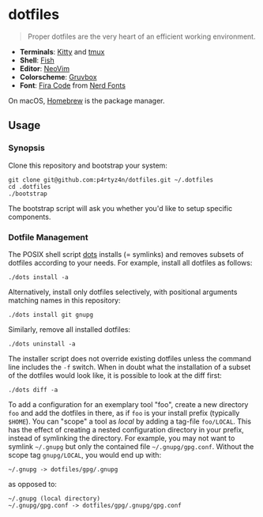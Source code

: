 # dotfiles

> Proper dotfiles are the very heart of an efficient working environment.

- **Terminals**: [Kitty](https://sw.kovidgoyal.net/kitty/) and
             [tmux](https://github.com/tmux/tmux)
- **Shell**: [Fish](https://fishshell.com/)
- **Editor**: [NeoVim](https://neovim.io/)
- **Colorscheme**: [Gruvbox](https://github.com/morhetz/gruvbox)
- **Font**: [Fira Code](https://github.com/tonsky/FiraCode) from [Nerd Fonts](https://github.com/ryanoasis/nerd-fonts)

On macOS, [Homebrew](https://brew.sh) is the package manager.

## Usage

### Synopsis

Clone this repository and bootstrap your system:

    git clone git@github.com:p4rtyz4n/dotfiles.git ~/.dotfiles
    cd .dotfiles
    ./bootstrap

The bootstrap script will ask you whether you'd like to setup specific components.

### Dotfile Management

The POSIX shell script [dots](dots) installs (= symlinks) and removes subsets
of dotfiles according to your needs. For example, install all dotfiles as
follows:

    ./dots install -a

Alternatively, install only dotfiles selectively, with positional arguments
matching names in this repository:

    ./dots install git gnupg

Similarly, remove all installed dotfiles:

    ./dots uninstall -a

The installer script does not override existing dotfiles unless the command
line includes the `-f` switch. When in doubt what the installation of a subset
of the dotfiles would look like, it is possible to look at the diff first:

    ./dots diff -a

To add a configuration for an exemplary tool "foo", create a new directory
`foo` and add the dotfiles in there, as if `foo` is your install prefix
(typically `$HOME`). You can "scope" a tool as *local* by adding a tag-file
`foo/LOCAL`. This has the effect of creating a nested configuration directory
in your prefix, instead of symlinking the directory. For example, you may not
want to symlink `~/.gnupg` but only the contained file `~/.gnupg/gpg.conf`.
Without the scope tag `gnupg/LOCAL`, you would end up with:

    ~/.gnupg -> dotfiles/gpg/.gnupg

as opposed to:

    ~/.gnupg (local directory)
    ~/.gnupg/gpg.conf -> dotfiles/gpg/.gnupg/gpg.conf
